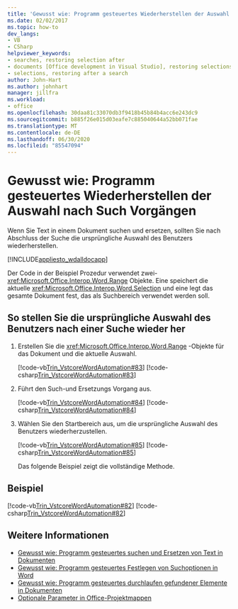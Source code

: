 ```yaml
---
title: 'Gewusst wie: Programm gesteuertes Wiederherstellen der Auswahl nach Such Vorgängen'
ms.date: 02/02/2017
ms.topic: how-to
dev_langs:
- VB
- CSharp
helpviewer_keywords:
- searches, restoring selection after
- documents [Office development in Visual Studio], restoring selections
- selections, restoring after a search
author: John-Hart
ms.author: johnhart
manager: jillfra
ms.workload:
- office
ms.openlocfilehash: 30daa81c33070db3f9418b45b84b4acc6e243dc9
ms.sourcegitcommit: b885f26e015d03eafe7c885040644a52bb071fae
ms.translationtype: MT
ms.contentlocale: de-DE
ms.lasthandoff: 06/30/2020
ms.locfileid: "85547094"
---
```

# <a name="how-to-programmatically-restore-selections-after-searches"></a>Gewusst wie: Programm gesteuertes Wiederherstellen der Auswahl nach Such Vorgängen
  Wenn Sie Text in einem Dokument suchen und ersetzen, sollten Sie nach Abschluss der Suche die ursprüngliche Auswahl des Benutzers wiederherstellen.

 [!INCLUDE[appliesto_wdalldocapp](../vsto/includes/appliesto-wdalldocapp-md.md)]

 Der Code in der Beispiel Prozedur verwendet zwei- <xref:Microsoft.Office.Interop.Word.Range> Objekte. Eine speichert die aktuelle <xref:Microsoft.Office.Interop.Word.Selection> und eine legt das gesamte Dokument fest, das als Suchbereich verwendet werden soll.

## <a name="to-restore-the-users-original-selection-after-a-search"></a>So stellen Sie die ursprüngliche Auswahl des Benutzers nach einer Suche wieder her

1. Erstellen Sie die <xref:Microsoft.Office.Interop.Word.Range> -Objekte für das Dokument und die aktuelle Auswahl.

    [!code-vb[Trin_VstcoreWordAutomation#83](../vsto/codesnippet/VisualBasic/Trin_VstcoreWordAutomationVB/ThisDocument.vb#83)]
    [!code-csharp[Trin_VstcoreWordAutomation#83](../vsto/codesnippet/CSharp/Trin_VstcoreWordAutomationCS/ThisDocument.cs#83)]

2. Führt den Such-und Ersetzungs Vorgang aus.

    [!code-vb[Trin_VstcoreWordAutomation#84](../vsto/codesnippet/VisualBasic/Trin_VstcoreWordAutomationVB/ThisDocument.vb#84)]
    [!code-csharp[Trin_VstcoreWordAutomation#84](../vsto/codesnippet/CSharp/Trin_VstcoreWordAutomationCS/ThisDocument.cs#84)]

3. Wählen Sie den Startbereich aus, um die ursprüngliche Auswahl des Benutzers wiederherzustellen.

    [!code-vb[Trin_VstcoreWordAutomation#85](../vsto/codesnippet/VisualBasic/Trin_VstcoreWordAutomationVB/ThisDocument.vb#85)]
    [!code-csharp[Trin_VstcoreWordAutomation#85](../vsto/codesnippet/CSharp/Trin_VstcoreWordAutomationCS/ThisDocument.cs#85)]

   Das folgende Beispiel zeigt die vollständige Methode.

## <a name="example"></a>Beispiel
 [!code-vb[Trin_VstcoreWordAutomation#82](../vsto/codesnippet/VisualBasic/Trin_VstcoreWordAutomationVB/ThisDocument.vb#82)]
 [!code-csharp[Trin_VstcoreWordAutomation#82](../vsto/codesnippet/CSharp/Trin_VstcoreWordAutomationCS/ThisDocument.cs#82)]

## <a name="see-also"></a>Weitere Informationen
- [Gewusst wie: Programm gesteuertes suchen und Ersetzen von Text in Dokumenten](../vsto/how-to-programmatically-search-for-and-replace-text-in-documents.md)
- [Gewusst wie: Programm gesteuertes Festlegen von Suchoptionen in Word](../vsto/how-to-programmatically-set-search-options-in-word.md)
- [Gewusst wie: Programm gesteuertes durchlaufen gefundener Elemente in Dokumenten](../vsto/how-to-programmatically-loop-through-found-items-in-documents.md)
- [Optionale Parameter in Office-Projektmappen](../vsto/optional-parameters-in-office-solutions.md)
